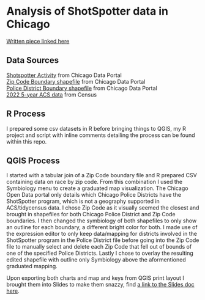 # Analysis of ShotSpotter data in Chicago
[Written piece linked here](https://medium.com/@sh4712/is-ai-over-policing-chicagos-communities-of-color-3d2c2374695e)

## Data Sources
[Shotspotter Activity](https://data.cityofchicago.org/Public-Safety/Violence-Reduction-Shotspotter-Alerts/3h7q-7mdb/data_preview) from Chicago Data Portal  
[Zip Code Boundary shapefile](https://data.cityofchicago.org/Facilities-Geographic-Boundaries/Boundaries-ZIP-Codes/gdcf-axmw) from Chicago Data Portal  
[Police District Boundary shapefile](https://data.cityofchicago.org/Public-Safety/Boundaries-Police-Districts-current-/fthy-xz3r) from Chicago Data Portal  
[2022 5-year ACS data](https://www.census.gov/programs-surveys/acs/) from Census  

## R Process
I prepared some csv datasets in R before bringing things to QGIS, my R project and script with inline comments detailing the process can be found within this repo. 

## QGIS Process
I started with a tabular join of a Zip Code boundary file and R prepared CSV containing data on race by zip code. From this combination I used the Symbiology menu to create a graduated map visualization. The Chicago Open Data portal only details which Chicago Police Districts have the ShotSpotter program, which is not a geography supported in ACS/tidycensus data. I chose Zip Code as it visually seemed the closest and brought in shapefiles for both Chicago Police District and Zip Code boundaries. I then changed the symbiology of both shapefiles to only show an outline for each boundary, a different bright color for both. I made use of the expression editor to only keep data/mapping for districts involved in the ShotSpotter program in the Police District file before going into the Zip Code file to manually select and delete each Zip Code that fell out of bounds of one of the specified Police Districts. Lastly I chose to overlay the resulting edited shapefile with outline only Symbiology above the aformentioned graduated mapping. 
  
Upon exporting both charts and map and keys from QGIS print layout I brought them into Slides to make them snazzy, find [a link to the Slides doc here](https://docs.google.com/presentation/d/1lv-3Z-1-kMUn-iE24sKyP6i_71vZEgIcOb7TiR2y83A/edit?usp=sharing).
